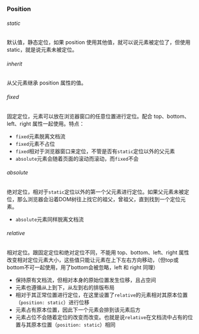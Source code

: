 ### Position

###### static 

默认值，静态定位，如果 position 使用其他值，就可以说元素被定位了，但使用static，就是说元素未被定位。

###### inherit

从父元素继承 position 属性的值。

###### fixed 

固定定位，元素可以放在浏览器窗口的任意位置进行定位。配合 top、bottom、left、right 属性一起使用。特点：

- `fixed`元素脱离文档流
- `fixed`元素不占位
- `fixed`相对于浏览器窗口来定位，不管是否有`static`定位以外的父元素
- `absolute`元素会随着页面的滚动而滚动，而`fixed`不会

###### absolute

绝对定位，相对于`static`定位以外的第一个父元素进行定位。如果父元素未被定位，那么浏览器会沿着DOM树往上找它的祖父，曾祖父，直到找到一个定位元素。 

- `absolute`元素同样脱离文档流

###### relative

相对定位。跟固定定位和绝对定位不同，不能用 top、bottom、left、right 属性改变相对定位元素大小，这些值只能让元素在上下左右方向移动，（但top或bottom不可一起使用，用了bottom会被忽略，left 和 right 同理）

- 保持原有文档流，但相对本身的原始位置发生位移，且占空间
- 元素也遵循从上到下，从左到右的排版布局
- 相对于其正常位置进行定位，在这里设置了`relative`的元素相对其原本位置（`position: static`）进行位移
- 元素占有原本位置，因此下一个元素会排到该元素后方
- 元素占位不会随着定位的改变而改变。也就是说`relative`在文档流中占有的位置与其原本位置（`position: static`）相同